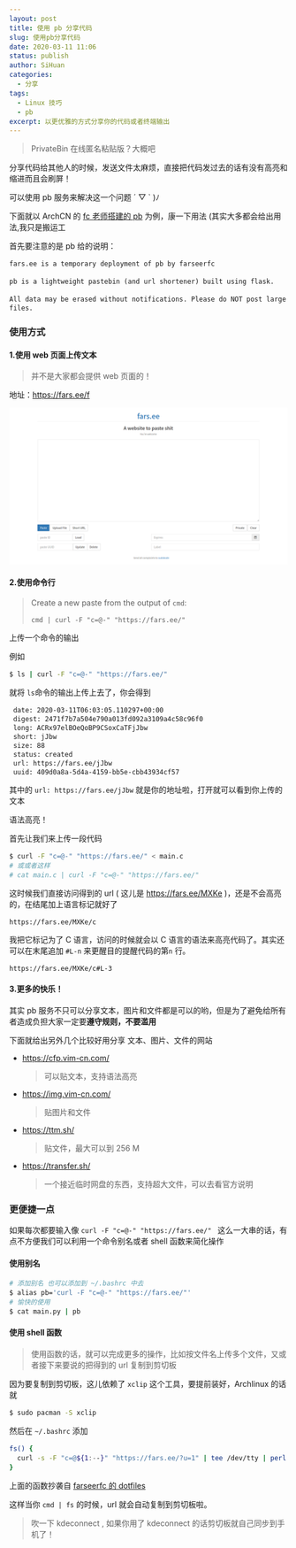 ```yaml
---
layout: post
title: 使用 pb 分享代码
slug: 使用pb分享代码
date: 2020-03-11 11:06
status: publish
author: SiHuan
categories: 
  - 分享
tags: 
  - Linux 技巧
  - pb
excerpt: 以更优雅的方式分享你的代码或者终端输出
---
```


> PrivateBin 在线匿名粘贴版？大概吧

分享代码给其他人的时候，发送文件太麻烦，直接把代码发过去的话有没有高亮和缩进而且会刷屏！

可以使用 pb 服务来解决这一个问题 ´ ▽ ` )ﾉ

下面就以 ArchCN 的 [fc 老师搭建的 pb](https://fars.ee/) 为例，康一下用法 (其实大多都会给出用法,我只是搬运工

首先要注意的是 pb 给的说明：

```
fars.ee is a temporary deployment of pb by farseerfc

pb is a lightweight pastebin (and url shortener) built using flask.

All data may be erased without notifications. Please do NOT post large files.
```



### 使用方式

#### 1.使用 web 页面上传文本

> 并不是大家都会提供 web 页面的！

地址：https://fars.ee/f

![web 页面长这样](2020-03-11-pb.assets/image-20200311135935657.png)

#### 2.使用命令行

> Create a new paste from the output of `cmd`:
>
> ```
> cmd | curl -F "c=@-" "https://fars.ee/"
> ```



上传一个命令的输出

例如

```bash
$ ls | curl -F "c=@-" "https://fars.ee/"
```

就将 `ls`命令的输出上传上去了，你会得到

```
 date: 2020-03-11T06:03:05.110297+00:00
 digest: 2471f7b7a504e790a013fd092a3109a4c58c96f0
 long: ACRx97elBOeQoBP9CSoxCaTFjJbw
 short: jJbw
 size: 88
 status: created
 url: https://fars.ee/jJbw
 uuid: 409d0a8a-5d4a-4159-bb5e-cbb43934cf57
```

其中的 `url: https://fars.ee/jJbw` 就是你的地址啦，打开就可以看到你上传的文本



语法高亮！

首先让我们来上传一段代码

```bash
$ curl -F "c=@-" "https://fars.ee/" < main.c
# 或或者这样
# cat main.c | curl -F "c=@-" "https://fars.ee/"
```

这时候我们直接访问得到的 url ( 这儿是 https://fars.ee/MXKe )，还是不会高亮的，在结尾加上语言标记就好了

```
https://fars.ee/MXKe/c
```

我把它标记为了 C 语言，访问的时候就会以 C 语言的语法来高亮代码了。其实还可以在末尾追加 `#L-n` 来更醒目的提醒代码的第`n` 行。

```
https://fars.ee/MXKe/c#L-3
```



#### 3.更多的快乐！

其实 pb 服务不只可以分享文本，图片和文件都是可以的哟，但是为了避免给所有者造成负担大家一定要**遵守规则，不要滥用**

下面就给出另外几个比较好用分享 文本、图片、文件的网站

- https://cfp.vim-cn.com/

  > 可以贴文本，支持语法高亮

- https://img.vim-cn.com/

  > 贴图片和文件

- https://ttm.sh/

  > 贴文件，最大可以到 256 M

- https://transfer.sh/

  > 一个接近临时网盘的东西，支持超大文件，可以去看官方说明



### 更便捷一点

如果每次都要输入像 `curl -F "c=@-" "https://fars.ee/" ` 这么一大串的话，有点不方便我们可以利用一个命令别名或者 shell 函数来简化操作

#### 使用别名

```bash
# 添加别名 也可以添加到 ~/.bashrc 中去
$ alias pb='curl -F "c=@-" "https://fars.ee/"' 
# 愉快的使用
$ cat main.py | pb
```

#### 使用 shell 函数

> 使用函数的话，就可以完成更多的操作，比如按文件名上传多个文件，又或者接下来要说的把得到的 url 复制到剪切板



因为要复制到剪切板，这儿依赖了 `xclip` 这个工具，要提前装好，Archlinux 的话就

```bash
$ sudo pacman -S xclip
```

然后在 `~/.bashrc` 添加

```bash
fs() {
  curl -s -F "c=@${1:--}" "https://fars.ee/?u=1" | tee /dev/tty | perl -p -e 'chomp if eof' | xclip -selection clipboard -i
}
```

上面的函数抄袭自 [farseerfc 的 dotfiles](https://github.com/farseerfc/dotfiles/blob/master/zsh/.bashrc)

这样当你 `cmd | fs`  的时候，url 就会自动复制到剪切板啦。

> 吹一下 kdeconnect  , 如果你用了 kdeconnect 的话剪切板就自己同步到手机了！